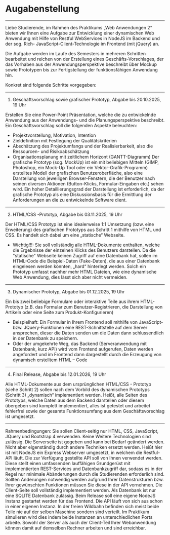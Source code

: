 # Augabenstellung
---

Liebe Studierende, im Rahmen des Praktikums „Web Anwendungen 2“ bieten wir
Ihnen eine Aufgabe zur Entwicklung einer dynamischen Web Anwendung mit
Hilfe von Restful WebServices in NodeJS im Backend und der sog. Rich-
JavaScript-Client-Technologie im Frontend (mit jQuery) an.

Die Aufgabe werden im Laufe des Semesters in mehreren Schritten bearbeitet
und reichen von der Erstellung eines Geschäfts-Vorschlages, der das Vorhaben
aus der Anwendungsperspektive beschreibt über Mockup sowie Prototypen bis
zur Fertigstellung der funktionsfähigen Anwendung hin.

Konkret sind folgende Schritte vorgegeben:

---
1. Geschäftsvorschlag sowie grafischer Prototyp, Abgabe bis 20.10.2025, 19 Uhr

  Erstellen Sie eine Power-Point Präsentation, welche die zu entwickelnde Anwendung aus der Anwendungs- und die Planungsperspektive beschreibt.
  Ein Geschäftsvorschlag soll die folgenden Aspekte beleuchten:
  - Projektvorstellung, Motivation, Intention
  - Zieldefinition mit Festlegung der Qualitätskriterien
  - Abschätzung des Projektumfangs und der Realisierbarkeit, also die Ressourcen- und Risikoabschätzung
  - Organisationsplanung mit zeitlichem Horizont (GANTT-Diagramm) Der grafische Prototyp (sog. MockUp) ist ein mit beliebigen Mitteln 
    (GIMP, Photoshop, ein Mock-Up Tool oder ein Vektor-Grafik-Programm) erstelltes Modell der grafischen Benutzeroberfläche, 
    also eine Darstellung von jeweiligen Browser-Fenstern, die der Benutzer nach seinen diversen Aktionen (Button-Klicks, Formular-Eingaben etc.)
    sehen wird. Ein hoher Detaillierungsgrad der Darstellung ist erforderlich, da der grafische Prototyp als eine Diskussionsbasis für die
    Ermittlung der Anforderungen an die zu entwickelnde Software dient.

---
2. HTML/CSS -Prototyp, Abgabe bis 03.11.2025, 19 Uhr
   
  Der HTML/CSS Prototyp ist eine idealerweise 1:1 Umsetzung (bzw. eine Erweiterung)
  des grafischen Prototyps aus Schritt 1 mithilfe von HTML und CSS.
  Es handelt sich dabei um eine „statische“ Webseite.

  - Wichtig!!!:
    Sie soll vollständig alle HTML-Dokumente enthalten,
    welche die Ergebnisse der einzelnen Klicks des Benutzers darstellen.
    Da die "statische" Webseite keinen Zugriff auf eine Datenbank hat,
    sollen im HTML-Code die Beispiel-Daten (Fake-Daten),
    die aus einer Datenbank eingelesen werden könnten, „hard“ hinterlegt werden.
    Solch ein Prototyp umfasst nachher mehr HTML Dateien,
    wie eine dynamische Web Anwendung, dies lässt sich aber nicht vermeiden.

---
3. Dynamischer Prototyp, Abgabe bis 01.12.2025, 19 Uhr
   
  Ein bis zwei beliebige Formulare oder interaktive Teile aus ihrem HTML-Prototyp
  (z.B. das Formular zum Benutzer-Registrieren, die Darstellung von Artikeln oder eine Seite zum Produkt-Konfigurieren) 
  - Beispielhaft: Ein Formular in Ihrem Frontend soll mithilfe von JavaScript- bzw. JQuery-Funktionen eine 
    REST-Schnittstelle auf dem Server ansprechen, dieser die Daten senden um die Daten dann schlussendlich in der Datenbank zu speichern.
  - Oder der umgekehrte Weg, das Backend (Serveranwendung mit Datenbank, kurz API)
    wird vom Frontend aufgerufen, Daten werden angefordert und im 
    Frontend dann dargestellt durch die Erzeugung von dynamisch erstelltem HTML – Code

---
4. Final Release, Abgabe bis 12.01.2026, 19 Uhr
   
  Alle HTML-Dokumente aus dem ursprünglichen HTML/CSS - Prototyp
  (siehe Schritt 2) sollen nach dem Vorbild des dynamischen Prototyps (Schritt 3)
  „dynamisch“ implementiert werden. 
  Heißt, alle Seiten des Prototyps, welche Daten aus dem Backend darstellen oder diesem übergeben sind komplett implementiert,
  alles ist getestet und arbeitet fehlerfrei sowie der gesamte Funktionsumfang aus dem Geschäftsvorschlag ist umgesetzt.

---
Rahmenbedingungen: Sie sollen Client-seitig nur HTML, CSS, JavaScript, JQuery und Bootstrap 4 verwenden.
Keine Weitere Technologien sind zulässig. Die Serverseite ist gegeben und kann bei Bedarf geändert werden.
Nicht aber eigenständig durch andere Techniken ersetzt werden. 
Heißt hier ist mit NodeJS ein Express Webserver umgesetzt, in welchem die Restful-API läuft. 
Die zur Verfügung gestellte API soll von Ihnen verwendet werden.
Diese stellt einen umfassenden lauffähigen Grundgerüst mit implementierten REST-Services und Datenbankzugriff dar, 
sodass es in der Regel nur minimale Abänderungen durch die Studierenden erforderlich sind.
Sollten Änderungen notwendig werden aufgrund Ihrer Datenstrukturen bzw.
Ihrer gewünschten Funktionen müssen Sie diese in der API vornehmen.
Die Client-Seite soll vollständig implementiert werden.
Als Datenbank ist nur eine SQLITE Datenbank zulässig.
Beim Release soll eine eigene NodeJS Instanz gestartet werden für das Frontend.
Die API läuft von sich aus schon in einer eigenen Instanz.
In der freien Wildbahn befinden sich meist beide Teile nie auf der selben Maschine sondern sind verteilt.
Im Praktikum simulieren wird dies indem beide Instanzen an unterschiedlichen Ports arbeite.
Sowohl der Server als auch der Client-Teil Ihrer Webanwendung können damit auf demselben Rechner arbeiten und sind erreichbar.